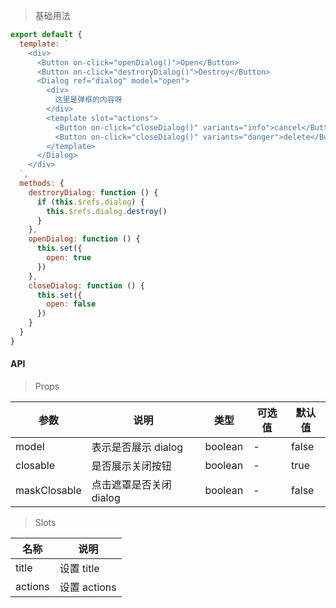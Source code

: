 > 基础用法

```js
export default {
  template: `
    <div>
      <Button on-click="openDialog()">Open</Button>
      <Button on-click="destroryDialog()">Destroy</Button>
      <Dialog ref="dialog" model="open">
        <div>
          这里是弹框的内容呀
        </div>
        <template slot="actions">
          <Button on-click="closeDialog()" variants="info">cancel</Button>
          <Button on-click="closeDialog()" variants="danger">delete</Button>
        </template>
      </Dialog>
    </div>
  `,
  methods: {
    destroryDialog: function () {
      if (this.$refs.dialog) {
        this.$refs.dialog.destroy()
      }
    },
    openDialog: function () {
      this.set({
        open: true
      })
    },
    closeDialog: function () {
      this.set({
        open: false
      })
    }
  }
}
```

#### API

> Props

参数 | 说明 | 类型 | 可选值 | 默认值
---|---|---|---|---
model | 表示是否展示 dialog | boolean | - | false
closable | 是否展示关闭按钮 | boolean | - | true
maskClosable | 点击遮罩是否关闭 dialog | boolean | - | false

> Slots

名称 | 说明
---|---
title | 设置 title
actions | 设置 actions